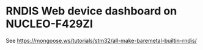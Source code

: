 # RNDIS Web device dashboard on NUCLEO-F429ZI

See https://mongoose.ws/tutorials/stm32/all-make-baremetal-builtin-rndis/

